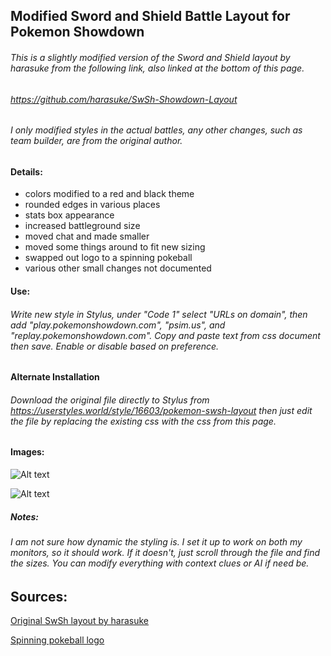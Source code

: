 ## Modified Sword and Shield Battle Layout for Pokemon Showdown


###### This is a slightly modified version of the Sword and Shield layout by harasuke from the following link, also linked at the bottom of this page.
###### https://github.com/harasuke/SwSh-Showdown-Layout

###### I only modified styles in the actual battles, any other changes, such as team builder, are from the original author.

#### Details:
* colors modified to a red and black theme
* rounded edges in various places
* stats box appearance 
* increased battleground size
* moved chat and made smaller
* moved some things around to fit new sizing
* swapped out logo to a spinning pokeball
* various other small changes not documented
 
#### Use:
###### Write new style in Stylus, under "Code 1" select "URLs on domain", then add "play.pokemonshowdown.com", "psim.us", and "replay.pokemonshowdown.com". Copy and paste text from css document then save. Enable or disable based on preference.

#### Alternate Installation 
###### Download the original file directly to Stylus from https://userstyles.world/style/16603/pokemon-swsh-layout then just edit the file by replacing the existing css with the css from this page. 

#### Images:

![Alt text](https://github.com/C-Lee-Hamilton/Website-Themes/blob/main/showdown-themes/previewx.png?raw=true "a title")

![Alt text](https://github.com/C-Lee-Hamilton/Website-Themes/blob/main/showdown-themes/preview1.png?raw=true "a title")

##### Notes:
###### I am not sure how dynamic the styling is. I set it up to work on both my monitors, so it should work. If it doesn't, just scroll through the file and find the sizes. You can modify everything with context clues or AI if need be. 

## Sources:

[Original SwSh layout by harasuke](https://github.com/harasuke/SwSh-Showdown-Layout)

[Spinning pokeball logo](https://dribbble.com/shots/2859472-go-animation)



